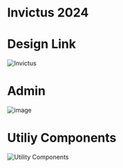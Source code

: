 # Invictus 2024

# Design Link
![Invictus](https://github.com/user-attachments/assets/80756325-0f9c-4387-9d38-0f4fa74ec727)

# Admin 
![image](https://github.com/Invictus-DTU/Invictus24/assets/127961367/d639cbb8-af74-4851-99ab-55cc147d4031)

# Utiliy Components
![Utility Components](https://github.com/user-attachments/assets/1d2363ea-8249-4547-b5be-d43c9ceee184)

